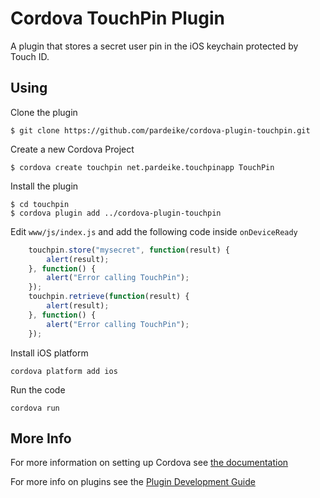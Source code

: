 # Cordova TouchPin Plugin

A plugin that stores a secret user pin in the iOS keychain protected by Touch ID.

## Using
Clone the plugin

    $ git clone https://github.com/pardeike/cordova-plugin-touchpin.git

Create a new Cordova Project

    $ cordova create touchpin net.pardeike.touchpinapp TouchPin

Install the plugin

    $ cd touchpin
    $ cordova plugin add ../cordova-plugin-touchpin


Edit `www/js/index.js` and add the following code inside `onDeviceReady`

```js
	touchpin.store("mysecret", function(result) {
		alert(result);
	}, function() {
		alert("Error calling TouchPin");
	});
	touchpin.retrieve(function(result) {
		alert(result);
	}, function() {
		alert("Error calling TouchPin");
	});
```

Install iOS platform

    cordova platform add ios

Run the code

    cordova run

## More Info

For more information on setting up Cordova see [the documentation](http://cordova.apache.org/docs/en/4.0.0/guide_cli_index.md.html#The%20Command-Line%20Interface)

For more info on plugins see the [Plugin Development Guide](http://cordova.apache.org/docs/en/4.0.0/guide_hybrid_plugins_index.md.html#Plugin%20Development%20Guide)
